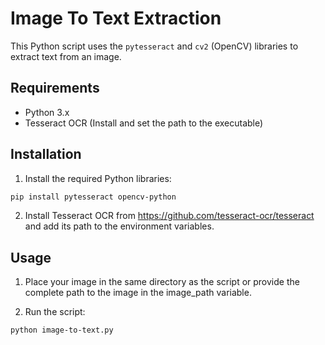 # Image To Text Extraction

This Python script uses the `pytesseract` and `cv2` (OpenCV) libraries to extract text from an image.

## Requirements

- Python 3.x
- Tesseract OCR (Install and set the path to the executable)

## Installation

1. Install the required Python libraries:

```bash
pip install pytesseract opencv-python
```

2. Install Tesseract OCR from https://github.com/tesseract-ocr/tesseract and add its path to the environment variables.

## Usage

1. Place your image in the same directory as the script or provide the complete path to the image in the image_path variable.

2. Run the script:

```
python image-to-text.py
```
